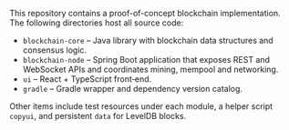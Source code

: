This repository contains a proof-of-concept blockchain implementation. The following directories host all source code:

- `blockchain-core` – Java library with blockchain data structures and consensus logic.
- `blockchain-node` – Spring Boot application that exposes REST and WebSocket APIs and coordinates mining, mempool and networking.
- `ui` – React + TypeScript front‑end.
- `gradle` – Gradle wrapper and dependency version catalog.

Other items include test resources under each module, a helper script `copyui`, and persistent `data` for LevelDB blocks.
